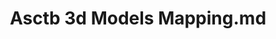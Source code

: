 ---
title: Asctb 3d Models Mapping.md
release_version: v1.2
model_type: ref-organs
description: 'This lookup table maps [Anatomical Structures, Cell Types and Biomarkers (ASCT+B) Table](https://hubmapconsortium.github.io/ccf/pages/ccf-anatomical-structures.html) terms to anatomical structure terms used in the [3D Reference Object Library](https://hubmapconsortium.github.io/ccf/pages/ccf-3d-reference-library.html).'
creators:
  - 0000-0001-7655-4833
  - 0000-0002-3333-5646
  - 0000-0002-6703-7647
  - 0000-0002-3321-6137
project_leads:
  - 0000-0002-3321-6137
creation_date: 2022-05-06T00:00:00
license: CC BY 4.0
publisher:  HuBMAP 
funder:  National Institutes of Health 
award_number:  OT2OD026671 
hubmap_id:  HBM858.DNFV.736 
datatable: asct-b_3d_models_mapping.csv
doi: https://doi.org/10.48539/HBM858.DNFV.736
---